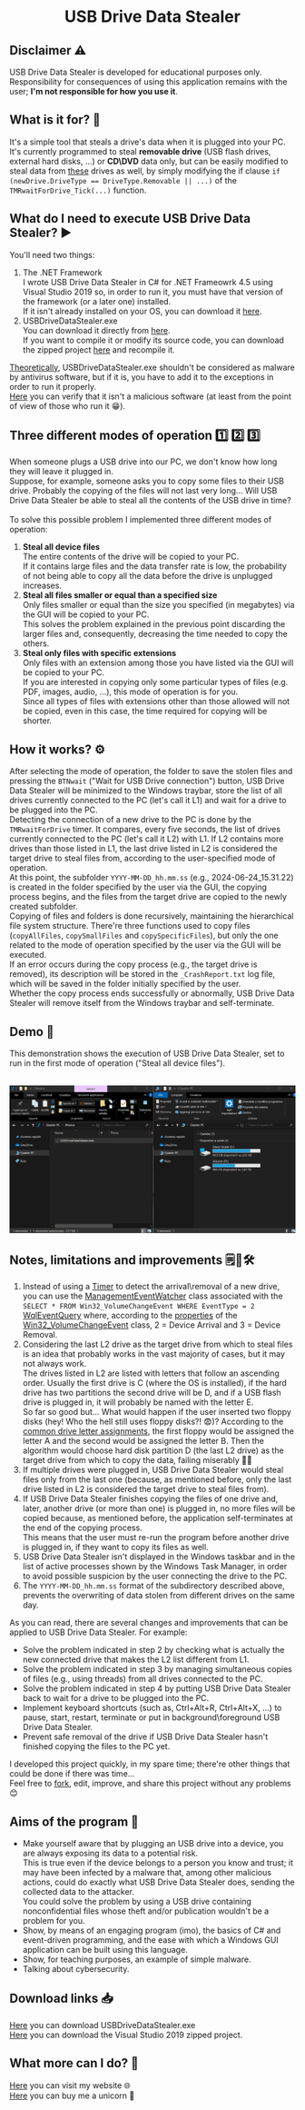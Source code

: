 <h1 align="center">USB Drive Data Stealer</h1>

<h2>Disclaimer &#9888;&#65039;</h2>
USB Drive Data Stealer is developed for educational purposes only.<br>
Responsibility for consequences of using this application remains with the user; <b>I'm not responsible for how you use it</b>.<br>

<h2>What is it for? &#129300;</h2>
It's a simple tool that steals a drive's data when it is plugged into your PC.<br>
It's currently programmed to steal <b>removable drive</b> (USB flash drives, external hard disks, ...) or <b>CD\DVD</b> data only, but can be easily modified to steal data from <a href="https://learn.microsoft.com/en-us/dotnet/api/system.io.drivetype?view=net-8.0#fields" target="_blank" rel="noopener noreferrer">these</a> drives as well, by simply modifying the if clause <code>if (newDrive.DriveType == DriveType.Removable || ...)</code> of the <code>TMRwaitForDrive_Tick(...)</code> function.

<h2>What do I need to execute USB Drive Data Stealer? &#9654;</h2>
You'll need two things:
<ol>
  <li>
    The .NET Framework<br>
    I wrote USB Drive Data Stealer in C# for .NET Frameowrk 4.5 using Visual Studio 2019 so, in order to run it, you must have that version of the framework (or a later one) installed.<br>
    If it isn't already installed on your OS, you can download it <a href="https://www.microsoft.com/en-us/download/details.aspx?id=30653" target="_blank" rel="noopener noreferrer">here</a>.
  </li>

  <li>
    USBDriveDataStealer.exe<br>
    You can download it directly from <a href="https://github.com/LucaBarile/USBDriveDataStealer/raw/main/USBDriveDataStealer.exe" target="_blank" rel="noopener noreferrer">here</a>.<br>
    If you want to compile it or modify its source code, you can download the zipped project <a href="https://github.com/LucaBarile/USBDriveDataStealer/raw/main/USBDriveDataStealer.zip" target="_blank" rel="noopener noreferrer">here</a> and recompile it.
  </li>
</ol>
<ins>Theoretically</ins>, USBDriveDataStealer.exe shouldn't be considered as malware by antivirus software, but if it is, you have to add it to the exceptions in order to run it properly.<br>
<a href="https://github.com/LucaBarile/USBDriveDataStealer/blob/main/FrmConfig.cs" target="_blank" rel="noopener noreferrer">Here</a> you can verify that it isn't a malicious software (at least from the point of view of those who run it &#128513;).

<h2>Three different modes of operation &#49;&#65039;&#8419; &#50;&#65039;&#8419; &#51;&#65039;&#8419;</h2>
When someone plugs a USB drive into our PC, we don't know how long they will leave it plugged in.<br>
Suppose, for example, someone asks you to copy some files to their USB drive. Probably the copying of the files will not last very long... Will USB Drive Data Stealer be able to steal all the contents of the USB drive in time?<br>
<br>
To solve this possible problem I implemented three different modes of operation:
<ol>
  <li>
    <b>Steal all device files</b><br>
    The entire contents of the drive will be copied to your PC.<br>
    If it contains large files and the data transfer rate is low, the probability of not being able to copy all the data before the drive is unplugged increases.
  </li>
  
  <li>
    <b>Steal all files smaller or equal than a specified size</b><br>
    Only files smaller or equal than the size you specified (in megabytes) via the GUI will be copied to your PC.<br>
    This solves the problem explained in the previous point discarding the larger files and, consequently, decreasing the time needed to copy the others.
  </li>
  
  <li>
    <b>Steal only files with specific extensions</b><br>
    Only files with an extension among those you have listed via the GUI will be copied to your PC.<br>
    If you are interested in copying only some particular types of files (e.g. PDF, images, audio, ...), this mode of operation is for you.<br>
    Since all types of files with extensions other than those allowed will not be copied, even in this case, the time required for copying will be shorter.
  </li>
</ol>

<h2>How it works? &#9881;&#65039;</h2>
After selecting the mode of operation, the folder to save the stolen files and pressing the <code>BTNwait</code> ("Wait for USB Drive connection") button, USB Drive Data Stealer will be minimized to the Windows traybar, store the list of all drives currently connected to the PC (let's call it L1) and wait for a drive to be plugged into the PC.<br>
Detecting the connection of a new drive to the PC is done by the <code>TMRwaitForDrive</code> timer. It compares, every five seconds, the list of drives currently connected to the PC (let's call it L2) with L1. If L2 contains more drives than those listed in L1, the last drive listed in L2 is considered the target drive to steal files from, according to the user-specified mode of operation.<br>
At this point, the subfolder <code>YYYY-MM-DD_hh.mm.ss</code> (e.g., 2024-06-24_15.31.22) is created in the folder specified by the user via the GUI, the copying process begins, and the files from the target drive are copied to the newly created subfolder.<br>
Copying of files and folders is done recursively, maintaining the hierarchical file system structure. There're three functions used to copy files (<code>copyAllFiles</code>, <code>copySmallFiles</code> and <code>copySpecificFiles</code>), but only the one related to the mode of operation specified by the user via the GUI will be executed.<br>
If an error occurs during the copy process (e.g., the target drive is removed), its description will be stored in the <code>_CrashReport.txt</code> log file, which will be saved in the folder initially specified by the user.<br>
Whether the copy process ends successfully or abnormally, USB Drive Data Stealer will remove itself from the Windows traybar and self-terminate.<br>

<h2>Demo &#127910;</h2>
This demonstration shows the execution of USB Drive Data Stealer, set to run in the first mode of operation (&quot;Steal all device files&quot;).<br>
<br>
<p align="center">
  <img src="DemoAllFiles.gif" title="IGPF is downloading the barol92 JSON files">
</p>

<h2>Notes, limitations and improvements &#128466;&#128721;&#128736;</h2>
<ol>
  <li>
    Instead of using a <a href="https://learn.microsoft.com/en-us/dotnet/api/system.timers.timer" target="_blank" rel="noopener noreferrer">Timer</a> to detect the arrival\removal of a new drive, you can use the <a href="https://learn.microsoft.com/en-us/dotnet/api/system.management.managementeventwatcher" target="_blank" rel="noopener noreferrer">ManagementEventWatcher</a> class associated with the <code>SELECT * FROM Win32_VolumeChangeEvent WHERE EventType = 2</code> <a href="https://learn.microsoft.com/it-it/dotnet/api/system.management.wqleventquery"target="_blank" rel="noopener noreferrer">WqlEventQuery</a> where, according to the <a href="https://learn.microsoft.com/en-us/windows/win32/cimwin32prov/win32-volumechangeevent#properties" target="_blank" rel="noopener noreferrer">properties</a> of the <a href="https://learn.microsoft.com/en-us/windows/win32/cimwin32prov/win32-volumechangeevent" target="_blank" rel="noopener noreferrer">Win32_VolumeChangeEvent</a> class, 2 = Device Arrival and 3 = Device Removal.<br>
  </li>

  <li>
    Considering the last L2 drive as the target drive from which to steal files is an idea that probably works in the vast majority of cases, but it may not always work.<br>
The drives listed in L2 are listed with letters that follow an ascending order. Usually the first drive is C (where the OS is installed), if the hard drive has two partitions the second drive will be D, and if a USB flash drive is plugged in, it will probably be named with the letter E.<br>
So far so good but... What would happen if the user inserted two floppy disks (hey! Who the hell still uses floppy disks?! &#128552;)? According to the <a href="https://en.wikipedia.org/wiki/Drive_letter_assignment#Common_assignments" target="_blank" rel="noopener noreferrer">common drive letter assignments</a>, the first floppy would be assigned the letter A and the second would be assigned the letter B. Then the algorithm would choose hard disk partition D (the last L2 drive) as the target drive from which to copy the data, failing miserably &#129318;&#128514;
  </li>

  <li>
    If multiple drives were plugged in, USB Drive Data Stealer would steal files only from the last one (because, as mentioned before, only the last drive listed in L2 is considered the target drive to steal files from).
  </li>

  <li>
    If USB Drive Data Stealer finishes copying the files of one drive and, later, another drive (or more than one) is plugged in, no more files will be copied because, as mentioned before, the application self-terminates at the end of the copying process.<br>
This means that the user must re-run the program before another drive is plugged in, if they want to copy its files as well.
  </li>

  <li>
    USB Drive Data Stealer isn't displayed in the Windows taskbar and in the list of active processes shown by the Windows Task Manager, in order to avoid possible suspicion by the user connecting the drive to the PC.
  </li>

  <li>
    The <code>YYYY-MM-DD_hh.mm.ss</code> format of the subdirectory described above, prevents the overwriting of data stolen from different drives on the same day.
  </li>
</ol>

As you can read, there are several changes and improvements that can be applied to USB Drive Data Stealer. For example:
<ul>
  <li>
    Solve the problem indicated in step 2 by checking what is actually the new connected drive that makes the L2 list different from L1.
  </li>

  <li>
    Solve the problem indicated in step 3 by managing simultaneous copies of files (e.g., using threads) from all drives connected to the PC.
  </li>

  <li>
    Solve the problem indicated in step 4 by putting USB Drive Data Stealer back to wait for a drive to be plugged into the PC.
  </li>

  <li>
    Implement keyboard shortcuts (such as, Ctrl+Alt+R, Ctrl+Alt+X, ...) to pause, start, restart, terminate or put in background\foreground USB Drive Data Stealer.
  </li>

  <li>
    Prevent safe removal of the drive if USB Drive Data Stealer hasn't finished copying the files to the PC yet.
  </li>
</ul>

I developed this project quickly, in my spare time; there're other things that could be done if there was time...<br>
Feel free to <a href="https://docs.github.com/en/pull-requests/collaborating-with-pull-requests/working-with-forks/fork-a-repo" target="_blank" rel="noopener noreferrer">fork</a>, edit, improve, and share this project without any problems &#128522;

<h2>Aims of the program &#127919;</h2>
<ul>
  <li>
    Make yourself aware that by plugging an USB drive into a device, you are always exposing its data to a potential risk.<br>
    This is true even if the device belongs to a person you know and trust; it may have been infected by a malware that, among other malicious actions, could do exactly what USB Drive Data Stealer does, sending the collected data to the attacker.<br>
    You could solve the problem by using a USB drive containing nonconfidential files whose theft and/or publication wouldn't be a problem for you.
  </li>
  
  <li>
    Show, by means of an engaging program (imo), the basics of C# and event-driven programming, and the ease with which a Windows GUI application can be built using this language.
  </li>

  <li>
    Show, for teaching purposes, an example of simple malware.
  </li>
  
  <li>
    Talking about cybersecurity.
  </li>
</ul>

<h2>Download links &#128229;</h2>
<a href="https://github.com/LucaBarile/USBDriveDataStealer/raw/main/USBDriveDataStealer.exe" target="_blank" rel="noopener noreferrer">Here</a> you can download USBDriveDataStealer.exe<br>
<a href="https://github.com/LucaBarile/USBDriveDataStealer/raw/main/USBDriveDataStealer.zip" target="_blank" rel="noopener noreferrer">Here</a> you can download the Visual Studio 2019 zipped project.<br>

<h2>What more can I do? &#129300;</h2>
<a href="https://lucabarile.github.io/" target="_blank">Here</a> you can visit my website &#127760;<br>
<a href="https://www.buymeacoffee.com/LucaBarile" target="_blank">Here</a> you can buy me a unicorn &#129412;<br>
